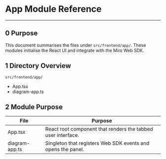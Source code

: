 # App Module Reference

---

## 0 Purpose

This document summarises the files under `src/frontend/app/`. These
modules initialise the React UI and integrate with the Miro Web SDK.

## 1 Directory Overview

```
src/frontend/app/
```

- App.tsx
- diagram-app.ts

## 2 Module Purpose

| File           | Purpose                                                      |
| -------------- | ------------------------------------------------------------ |
| App.tsx        | React root component that renders the tabbed user interface. |
| diagram-app.ts | Singleton that registers Web SDK events and opens the panel. |
